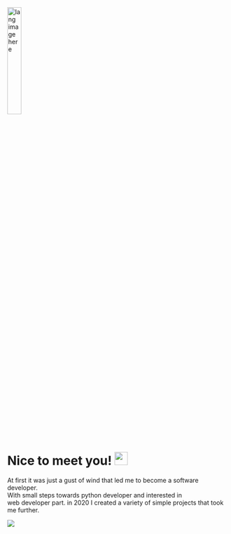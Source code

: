 <div align="left">
<img width=25%" src="https://github.com/alansmathew/alansmathew/raw/master/lang.gif" alt="lang image here" />
<h1>Nice to meet you! <img src="https://media.giphy.com/media/hvRJCLFzcasrR4ia7z/giphy.gif" width="30px"></h1>

<p>At first it was just a gust of wind that led me to become a software developer. <br> With small steps towards python developer and interested in <br>web developer part. in 2020 I created a variety of simple projects that took me further.</p>
  
</div>
<img src="https://github-readme-stats.vercel.app/api?username=sebastianxae&show_icons=true">


